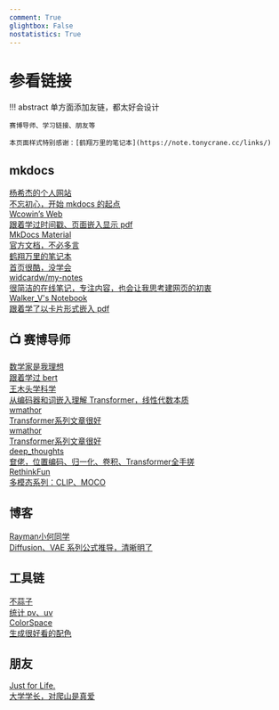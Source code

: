 ```yaml
---
comment: True
glightbox: False
nostatistics: True
---
```


# 参看链接

!!! abstract
    单方面添加友链，都太好会设计
    
    赛博导师、学习链接、朋友等
    
    本页面样式特别感谢：[鹤翔万里的笔记本](https://note.tonycrane.cc/links/)

## mkdocs

<div class="flink-list">

  <div class="flink-list-item">
    <a href="https://yang-xijie.github.io/" title="杨希杰的个人网站" target="_blank">
      <div class="flink-item-name">杨希杰的个人网站</div>
      <div class="flink-item-desc">不忘初心，开始 mkdocs 的起点</div>
    </a>
  </div>

  <div class="flink-list-item">
    <a href="https://wcowin.work/" title="循此苦旅，以达星辰" target="_blank">
      <div class="flink-item-name">Wcowin’s Web</div>
      <div class="flink-item-desc">跟着学过时间戳、页面嵌入显示 pdf</div>
    </a>
  </div>

  <div class="flink-list-item">
    <a href="https://squidfunk.github.io/mkdocs-material/" title="MkDocs Material" target="_blank">
      <div class="flink-item-name">MkDocs Material</div>
      <div class="flink-item-desc">官方文档，不必多言</div>
    </a>
  </div>

  <div class="flink-list-item">
    <a href="https://note.tonycrane.cc/" title="鹤翔万里的笔记本" target="_blank">
      <div class="flink-item-name">鹤翔万里的笔记本</div>
      <div class="flink-item-desc">首页很酷，没学会</div>
    </a>
  </div>

  <div class="flink-list-item">
    <a href="https://notes.widcard.win/" title="widcardw/my-notes" target="_blank">
      <div class="flink-item-name">widcardw/my-notes</div>
      <div class="flink-item-desc">很简洁的在线笔记，专注内容，也会让我思考建网页的初衷</div>
    </a>
  </div>

  <div class="flink-list-item">
    <a href="https://victorwang712.github.io/Note/science_research/papers/arXiv_2306_13063/" title="Walker_V's Notebook" target="_blank">
      <div class="flink-item-name">Walker_V's Notebook</div>
      <div class="flink-item-desc">跟着学了以卡片形式嵌入 pdf</div>
    </a>
  </div>

</div>

## 📺 赛博导师
<div class="flink-list">
  <div class="flink-list-item">
    <a href="https://space.bilibili.com/181990557" title="数学家是我理想" target="_blank">
      <div class="flink-item-name">数学家是我理想</div>
      <div class="flink-item-desc">跟着学过 bert</div>
    </a>
  </div>
    <div class="flink-list-item">
    <a href="https://space.bilibili.com/504715181?spm_id_from=333.337.0.0" title="王木头学科学" target="_blank">
      <div class="flink-item-name">王木头学科学</div>
      <div class="flink-item-desc">从编码器和词嵌入理解 Transformer，线性代数本质</div>
    </a>
  </div>

  <div class="flink-list-item">
    <a href="https://wmathor.com/index.php/archives/1438/" title="wmathor" target="_blank">
      <div class="flink-item-name">wmathor</div>
      <div class="flink-item-desc">Transformer系列文章很好</div>
    </a>
  </div>
  <div class="flink-list-item">
    <a href="https://www.bilibili.com/video/BV1Ax4y1v7CY?spm_id_from=333.788.videopod.sections&vd_source=ddd7d236ab3e9b123c4086c415f4939e" title="wmathor" target="_blank">
      <div class="flink-item-name">wmathor</div>
      <div class="flink-item-desc">Transformer系列文章很好</div>
    </a>
  </div>

  <div class="flink-list-item">
    <a href="https://www.bilibili.com/video/BV1sG411s7vV/?spm_id_from=333.337.search-card.all.click&vd_source=ddd7d236ab3e9b123c4086c415f4939e" title="deep_thoughts" target="_blank">
      <div class="flink-item-name">deep_thoughts</div>
      <div class="flink-item-desc">奆佬，位置编码、归一化、卷积、Transformer全手搓</div>
    </a>
  </div>

  <div class="flink-list-item">
    <a href="https://www.bilibili.com/video/BV1dtSuY7Evj?spm_id_from=333.788.player.switch&vd_source=ddd7d236ab3e9b123c4086c415f4939e" title="RethinkFun" target="_blank">
      <div class="flink-item-name">RethinkFun</div>
      <div class="flink-item-desc">多模态系列：CLIP、MOCO</div>
    </a>
  </div>
</div>

## 博客
<div class="flink-list">
  <div class="flink-list-item">
    <a href="https://wmathor.com/index.php/archives/1438/" title="Rayman小何同学" target="_blank">
      <div class="flink-item-name">Rayman小何同学</div>
      <div class="flink-item-desc">Diffusion、VAE 系列公式推导，清晰明了</div>
    </a>
  </div>
</div>

## 工具链

<div class="flink-list">

  <div class="flink-list-item">
    <a href="https://ibruce.info/2015/04/04/busuanzi/" title="不蒜子" target="_blank">
      <div class="flink-item-name">不蒜子</div>
      <div class="flink-item-desc">统计 pv、uv</div>
    </a>
  </div>

  <div class="flink-list-item">
    <a href="https://mycolor.space/" title="ColorSpace" target="_blank">
      <div class="flink-item-name">ColorSpace</div>
      <div class="flink-item-desc">生成很好看的配色</div>
    </a>
  </div>

</div>


## 朋友
<div class="flink-list">

  <div class="flink-list-item">
    <a href="https://muyuuuu.github.io/" title="Just for Life." target="_blank">
      <div class="flink-item-name">Just for Life.</div>
      <div class="flink-item-desc">大学学长，对爬山是真爱</div>
    </a>
  </div>

</div>


